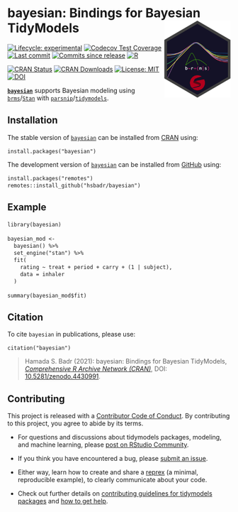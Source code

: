 <!-- README.md is generated from README.Rmd. Please edit that file -->

bayesian: Bindings for Bayesian TidyModels [<img src="man/figures/bayesian.png" align="right" width="150" alt="bayesian logo" />](https://hsbadr.github.io/bayesian/)
=====================================================================================================================================================================

<!-- badges: start -->

[![Lifecycle:
experimental](https://img.shields.io/badge/lifecycle-experimental-orange.svg)](https://www.tidyverse.org/lifecycle/#experimental)
[![Codecov Test
Coverage](https://codecov.io/gh/hsbadr/bayesian/branch/main/graph/badge.svg)](https://codecov.io/gh/hsbadr/bayesian?branch=main)
[![Last
commit](https://img.shields.io/github/last-commit/hsbadr/bayesian)](https://github.com/hsbadr/bayesian/commits/main)
[![Commits since
release](https://img.shields.io/github/commits-since/hsbadr/bayesian/latest.svg?color=green)](https://GitHub.com/hsbadr/bayesian/commit/main/)
[![R](https://github.com/hsbadr/bayesian/workflows/R/badge.svg)](https://github.com/hsbadr/bayesian/actions)

[![CRAN
Status](https://www.r-pkg.org/badges/version/bayesian)](https://CRAN.R-project.org/package=bayesian)
[![CRAN
Downloads](http://cranlogs.r-pkg.org/badges/grand-total/bayesian)](https://cran.r-project.org/package=bayesian)
[![License:
MIT](https://img.shields.io/badge/License-MIT-blue.svg)](https://github.com/hsbadr/bayesian/blob/main/LICENSE.md)
[![DOI](https://zenodo.org/badge/327419436.svg)](https://zenodo.org/badge/latestdoi/327419436)
<!-- badges: end -->

[**`bayesian`**](https://hsbadr.github.io/bayesian/) supports Bayesian
modeling using
[`brms`](https://paul-buerkner.github.io/brms/)/[`Stan`](https://mc-stan.org/)
with
[`parsnip`](https://parsnip.tidymodels.org/)/[`tidymodels`](https://www.tidymodels.org/).

Installation
------------

The stable version of [`bayesian`](https://hsbadr.github.io/bayesian/)
can be installed from
[CRAN](https://CRAN.R-project.org/package=bayesian) using:

    install.packages("bayesian")

The development version of
[`bayesian`](https://hsbadr.github.io/bayesian/) can be installed from
[GitHub](https://github.com/hsbadr/bayesian) using:

    install.packages("remotes")
    remotes::install_github("hsbadr/bayesian")

Example
-------

    library(bayesian)

    bayesian_mod <-
      bayesian() %>%
      set_engine("stan") %>%
      fit(
        rating ~ treat + period + carry + (1 | subject),
        data = inhaler
      )

    summary(bayesian_mod$fit)

Citation
--------

To cite `bayesian` in publications, please use:

    citation("bayesian")

> Hamada S. Badr (2021): bayesian: Bindings for Bayesian TidyModels,
> [*Comprehensive R Archive Network
> (CRAN)*](https://cran.r-project.org/package=bayesian), DOI:
> [10.5281/zenodo.4430991](https://doi.org/10.5281/zenodo.4430991).

Contributing
------------

This project is released with a [Contributor Code of
Conduct](https://contributor-covenant.org/version/2/0/CODE_OF_CONDUCT.html).
By contributing to this project, you agree to abide by its terms.

-   For questions and discussions about tidymodels packages, modeling,
    and machine learning, please [post on RStudio
    Community](https://community.rstudio.com/).

-   If you think you have encountered a bug, please [submit an
    issue](https://github.com/hsbadr/bayesian/issues).

-   Either way, learn how to create and share a
    [reprex](https://reprex.tidyverse.org) (a minimal, reproducible
    example), to clearly communicate about your code.

-   Check out further details on [contributing guidelines for tidymodels
    packages](https://www.tidymodels.org/contribute/) and [how to get
    help](https://www.tidymodels.org/help/).

